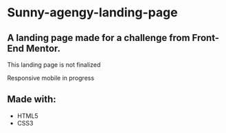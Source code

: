 # Sunny-agengy-landing-page

## A landing page made for a challenge from Front-End Mentor.

This landing page is not finalized

Responsive mobile in progress

## Made with: 
- HTML5
- CSS3

